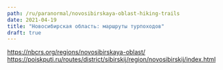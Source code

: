 ```yaml
---
path: /ru/paranormal/novosibirskaya-oblast-hiking-trails
date: 2021-04-19
title: "Новосибирская область: маршруты турпоходов"
draft: true
---
```


https://nbcrs.org/regions/novosibirskaya-oblast/
https://poiskputi.ru/routes/district/sibirskij/region/novosibirskij/index.html
